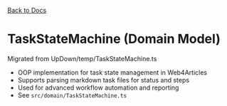 [Back to Docs](../)

# TaskStateMachine (Domain Model)

Migrated from UpDown/temp/TaskStateMachine.ts

- OOP implementation for task state management in Web4Articles
- Supports parsing markdown task files for status and steps
- Used for advanced workflow automation and reporting
- See `src/domain/TaskStateMachine.ts`
